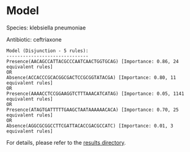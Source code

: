 
# Model

Species: klebsiella pneumoniae

Antibiotic: ceftriaxone

```
Model (Disjunction - 5 rules):
------------------------------
Presence(AACAGCCATTACGCCCAATCAACTGGTGCAG) [Importance: 0.86, 24 equivalent rules]
OR
Absence(ACCACCCGCACGGCGACTCCGCGGTATACGA) [Importance: 0.80, 11 equivalent rules]
OR
Presence(AAAACCTCCGGAAGGTCTTTAAACATCATAG) [Importance: 0.05, 1141 equivalent rules]
OR
Presence(ATAGTGATTTTTGAAGCTAATAAAAAACACA) [Importance: 0.70, 25 equivalent rules]
OR
Absence(AGGCGCGGCCTTCGATTACACCGACGCCATC) [Importance: 0.01, 3 equivalent rules]

```

For details, please refer to the [results directory](../../../../../results/scm_b/klebsiella+pneumoniae/ceftriaxone/repeat_4/).

